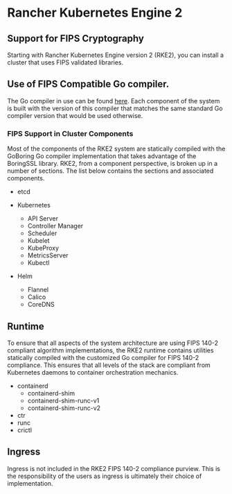 # Rancher Kubernetes Engine 2

## Support for FIPS Cryptography

Starting with Rancher Kubernetes Engine version 2 (RKE2), you can install a cluster that uses FIPS validated libraries. 

## Use of FIPS Compatible Go compiler.

The Go compiler in use can be found [here](https://hub.docker.com/u/goboring). Each component of the system is built with the version of this compiler that matches the same standard Go compiler version that would be used otherwise. 


### FIPS Support in Cluster Components

Most of the components of the RKE2 system are statically compiled with the GoBoring Go compiler implementation that takes advantage of the BoringSSL library. RKE2, from a component perspective, is broken up in a number of sections. The list below contains the sections and associated components.

* etcd

* Kubernetes
  * API Server
  * Controller Manager
  * Scheduler
  * Kubelet
  * KubeProxy
  * MetricsServer
  * Kubectl

* Helm
  * Flannel
  * Calico
  * CoreDNS

## Runtime

To ensure that all aspects of the system architecture are using FIPS 140-2 compliant algorithm implementations, the RKE2 runtime contains utilities statically compiled with the customized Go compiler for FIPS 140-2 compliance. This ensures that all levels of the stack are compliant from Kubernetes daemons to container orchestration mechanics.

* containerd
  * containerd-shim
  * containerd-shim-runc-v1
  * containerd-shim-runc-v2
* ctr
* runc
* crictl

## Ingress

Ingress is not included in the RKE2 FIPS 140-2 compliance purview. This is the responsibility of the users as ingress is ultimately their choice of implementation.
